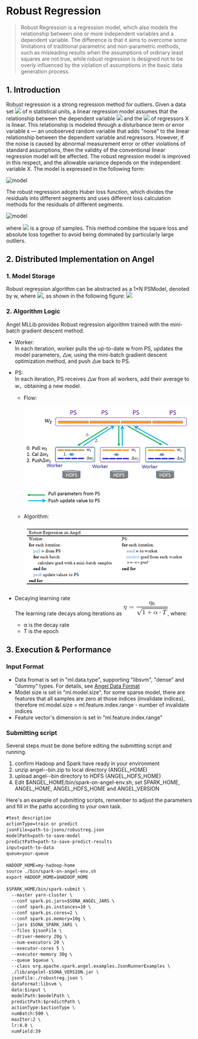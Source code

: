 # Robust Regression

> Robust Regression is a regression model, which also models the relationship between one or more independent variables and a dependent variable. The difference is that it aims to overcome some limitations of traditional parametric and non-parametric methods, such as misleading results when the assumptions of ordinary least squares are not true, while robust regression is designed not to be overly influenced by the violation of assumptions in the basic data generation process.   

## 1. Introduction

Robust regression is a strong regression method for outliers. Given a data set ![](http://latex.codecogs.com/png.latex?\dpi{100}\displaystyle(Y_i,X_i1,\ldots,X_ip),i=1,\ldots,n) of n statistical units, a linear regression model assumes that the relationship between the dependent variable ![](http://latex.codecogs.com/png.latex?\dpi{100}\displaystyle{Y_i}) and the ![](http://latex.codecogs.com/png.latex?\dpi{100}\displaystyle{X_i1},\ldots,X_ip)  of regressors X is linear. This relationship is modeled through a disturbance term or error variable ε — an unobserved random variable that adds "noise" to the linear relationship between the dependent variable and regressors. However, if the noise is caused by abnormal measurement error or other violations of standard assumptions, then the validity of the conventional linear regression model will be affected. The robust regression model is improved in this respect, and the allowable variance depends on the independent variable X. The model is expressed in the following form:

![model](http://latex.codecogs.com/png.latex?\dpi{150}Y_i=\alpha+\beta_0X_{i1}+\beta_1X_{i2}+\ldots+\beta_pX_{ip}+\varepsilon_i,\qquad&i=1,\ldots,n)  

The robust regression adopts Huber loss function, which divides the residuals into different segments and uses different loss calculation methods for the residuals of different segments.

![model](http://latex.codecogs.com/png.latex?\dpi{150}\L_{\delta}(y-f(x))={\begin{cases}{\frac{1}{2}}\sum_{{i=1}}^{n}{(y_i-f(x_i))^{2}}&{\text{for}}|y_i-f(x_i)|\leq\delta\\\\\delta\sum_{{i=1}}^{n}(|y_i-f(x_i)|-{\frac{1}{2}})&{\text{otherwise.}}\end{cases}})

where ![](http://latex.codecogs.com/png.latex?\dpi{100}\displaystyle(y_{i},x_{i}),({\displaystyle{i}=1,2,\ldots,n)) is a group of samples. This method combine the square loss and absolute loss together to avoid being dominated by particularly large outliers.

## 2. Distributed Implementation on Angel
### 1. Model Storage
Robust regression algorithm can be abstracted as a 1×N PSModel, denoted by w, where ![](http://latex.codecogs.com/png.latex?\dpi{100}w=(\alpha,\beta)), as shown in the following figure:
![](../img/lr_model.png)

### 2. Algorithm Logic
Angel MLLib provides Robust regression algorithm trained with the mini-batch gradient descent method. 

* Worker:    
In each iteration, worker pulls the up-to-date w from PS, updates the model parameters, △w, using the mini-batch gradient descent optimization method, and push △w back to PS. 
* PS:    
In each iteration, PS receives △w from all workers, add their average to w，obtaining a new model.    
  * Flow:      
  
	![](../imgs/lr_gradient.png)  
  * Algorithm:
 
	![](../imgs/RobustRegression_gd.png)  


* Decaying learning rate    
The learning rate decays along iterations as ![](../imgs/LR_lr_ecay.gif), where:
	* α is the decay rate 
	* T is the epoch

## 3. Execution & Performance

### Input Format

* Data fromat is set in "ml.data.type", supporting "libsvm", "dense" and "dummy" types. For details, see [Angel Data Format](data_format_en.md)
* Model size is  set in "ml.model.size", for some sparse model, there are features that all samples are zero at those indices (invalidate indices), therefore ml.model.size = ml.feature.index.range - number of invalidate indices
* Feature vector's dimension is set in "ml.feature.index.range"


### Submitting script

Several steps must be done before editing the submitting script and running.

1. confirm Hadoop and Spark have ready in your environment
2. unzip angel-<version>-bin.zip to local directory (ANGEL_HOME)
3. upload angel-<version>-bin directory to HDFS (ANGEL_HDFS_HOME)
4. Edit $ANGEL_HOME/bin/spark-on-angel-env.sh, set SPARK_HOME, ANGEL_HOME, ANGEL_HDFS_HOME and ANGEL_VERSION

Here's an example of submitting scripts, remember to adjust the parameters and fill in the paths according to your own task.

```
#test description
actionType=train or predict
jsonFile=path-to-jsons/robustreg.json
modelPath=path-to-save-model
predictPath=path-to-save-predict-results
input=path-to-data
queue=your-queue

HADOOP_HOME=my-hadoop-home
source ./bin/spark-on-angel-env.sh
export HADOOP_HOME=$HADOOP_HOME

$SPARK_HOME/bin/spark-submit \
  --master yarn-cluster \
  --conf spark.ps.jars=$SONA_ANGEL_JARS \
  --conf spark.ps.instances=10 \
  --conf spark.ps.cores=2 \
  --conf spark.ps.memory=10g \
  --jars $SONA_SPARK_JARS \
  --files $jsonFile \
  --driver-memory 20g \
  --num-executors 20 \
  --executor-cores 5 \
  --executor-memory 30g \
  --queue $queue \
  --class org.apache.spark.angel.examples.JsonRunnerExamples \
  ./lib/angelml-$SONA_VERSION.jar \
  jsonFile:./robustreg.json \
  dataFormat:libsvm \
  data:$input \
  modelPath:$modelPath \
  predictPath:$predictPath \
  actionType:$actionType \
  numBatch:500 \
  maxIter:2 \
  lr:4.0 \
  numField:39
```